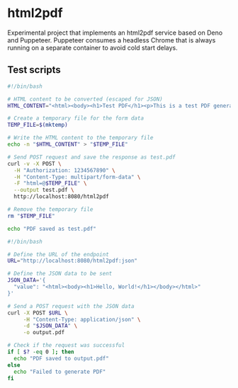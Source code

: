 # html2pdf

Experimental project that implements an html2pdf service based on Deno and Puppeteer. Puppeteer consumes a headless Chrome that is always running on a separate container to avoid cold start delays.

## Test scripts

```bash
#!/bin/bash

# HTML content to be converted (escaped for JSON)
HTML_CONTENT="<html><body><h1>Test PDF</h1><p>This is a test PDF generated from HTML.</p></body></html>"

# Create a temporary file for the form data
TEMP_FILE=$(mktemp)

# Write the HTML content to the temporary file
echo -n "$HTML_CONTENT" > "$TEMP_FILE"

# Send POST request and save the response as test.pdf
curl -v -X POST \
  -H "Authorization: 1234567890" \
  -H "Content-Type: multipart/form-data" \
  -F "html=@$TEMP_FILE" \
  --output test.pdf \
  http://localhost:8080/html2pdf

# Remove the temporary file
rm "$TEMP_FILE"

echo "PDF saved as test.pdf"
```

```bash
#!/bin/bash

# Define the URL of the endpoint
URL="http://localhost:8080/html2pdf:json"

# Define the JSON data to be sent
JSON_DATA='{
  "value": "<html><body><h1>Hello, World!</h1></body></html>"
}'

# Send a POST request with the JSON data
curl -X POST $URL \
     -H "Content-Type: application/json" \
     -d "$JSON_DATA" \
     -o output.pdf

# Check if the request was successful
if [ $? -eq 0 ]; then
  echo "PDF saved to output.pdf"
else
  echo "Failed to generate PDF"
fi
```
